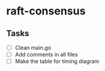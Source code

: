 # raft-consensus

## Tasks

- [ ] Clean main.go
- [ ] Add comments in all files
- [ ] Make the table for timing diagram

